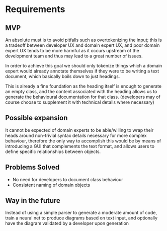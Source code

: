 # Requirements

## MVP

An absolute must is to avoid pitfalls such as overtokenizing
the input; this is a tradeoff between developer UX and domain
expert UX, and poor domain expert UX tends to be more harmful
as it occurs upstream of the development team and thus may
lead to a great number of issues.

In order to achieve this goal we should only tokenize things which
a domain expert would already annotate themselves if they were to
be writing a text document, which basically boils down to just
headings.

This is already a fine foundation as the heading itself is enough to
generate an empty class, and the content associated with the heading
allows us to generate the behavioural documentation for that class.
(developers may of course choose to supplement it with technical details
where necessary)

## Possible expansion

It cannot be expected of domain experts to be able/willing to wrap their heads
around non-trivial syntax details necessary for more complex behaviour, therefore
the only way to accomplish this would be by means of introducing a GUI that complements
the text format, and allows users to define specific relationships between objects.

## Problems Solved

- No need for developers to document class behaviour
- Consistent naming of domain objects


## Way in the future

Instead of using a simple parser to generate a moderate amount of code, train a neural net
to produce diagrams based on text input, and optionally have the diagram validated by a
developer upon generation
